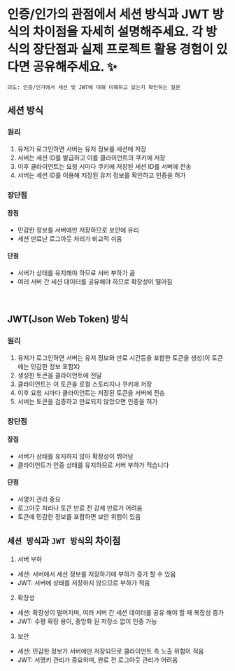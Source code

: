 # 인증/인가의 관점에서 세션 방식과 JWT 방식의 차이점을 자세히 설명해주세요. 각 방식의 장단점과 실제 프로젝트 활용 경험이 있다면 공유해주세요. ✨

`의도: 인증/인가에서 세션 및 JWT에 대해 이해하고 있는지 확인하는 질문`

## 세션 방식

### 원리

1. 유저가 로그인하면 서버는 유저 정보를 세션에 저장
2. 서버는 세션 ID를 발급하고 이를 클라이언트의 쿠키에 저장
3. 이후 클라이언트는 요청 시마다 쿠키에 저장된 세션 ID를 서버에 전송
4. 서버는 세션 ID를 이용해 저장된 유저 정보를 확인하고 인증을 허가

### 장단점

#### 장점

- 민감한 정보를 서버에만 저장하므로 보안에 유리
- 세션 만료난 로그아웃 처리가 비교적 쉬움

#### 단점

- 서버가 상태를 유지해야 하므로 서버 부하가 큼
- 여러 서버 간 세션 데이터를 공유해야 하므로 확장성이 떨어짐

<br/>

## JWT(Json Web Token) 방식

### 원리

1. 유저가 로그인하면 서버는 유저 정보와 만료 시간등을 포함한 토큰을 생성(이 토큰에는 민감한 정보 포함X)
2. 생성한 토큰을 클라이언트에 전달
3. 클라이언트는 이 토큰을 로컬 스토리지나 쿠키에 저장
4. 이후 요청 시마다 클라이언트는 저장된 토큰을 서버에 전송
5. 서버는 토큰을 검증하고 만료되지 않았으면 인증을 허가

### 장단점

#### 장점

- 서버가 상태를 유지하지 않아 확장성이 뛰어남
- 클라이언트가 인증 상태를 유지하므로 서버 부하가 적습니다

#### 단점

- 서명키 관리 중요
- 로그아웃 처리나 토큰 만료 전 강제 만료가 어려움
- 토큰에 민감한 정보를 포함하면 보안 위험이 있음

## `세션 방식`과 `JWT 방식`의 차이점

1. 서버 부하

- 세션: 서버에서 세션 정보를 저장하기에 부하가 증가 할 수 있음
- JWT: 서버에 상태를 저장하지 않으므로 부하가 적음

2. 확장성

- 세션: 확장성이 떨어지며, 여러 서버 간 세션 데이터를 공유 해야 할 때 복잡성 증가
- JWT: 수평 확장 용이, 중앙화 된 저장소 없이 인증 가능

3. 보안

- 세션: 민감한 정보가 서버에만 저장되므로 클라이언트 측 노출 위험이 적음
- JWT: 서명키 관리가 중요하며, 완료 전 로그아웃 관리가 어려움
